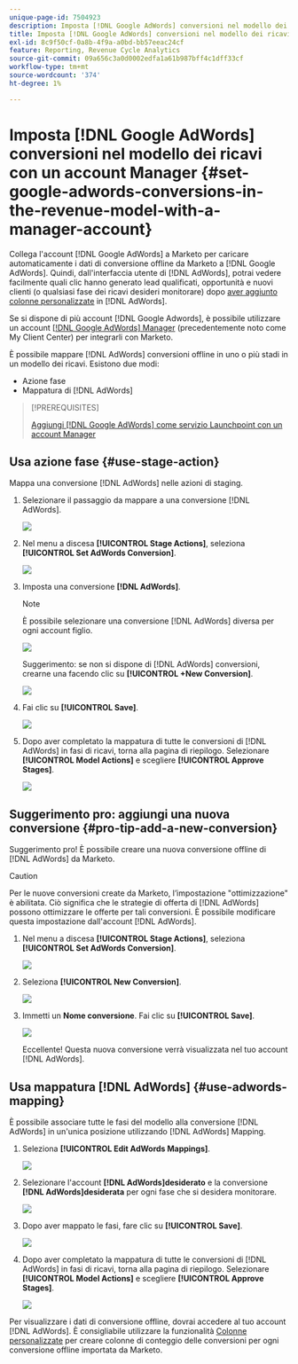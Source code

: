 ```yaml
---
unique-page-id: 7504923
description: Imposta [!DNL Google AdWords] conversioni nel modello dei ricavi con un account Manager - Documenti Marketo - Documentazione del prodotto
title: Imposta [!DNL Google AdWords] conversioni nel modello dei ricavi con un account Manager
exl-id: 8c9f50cf-0a8b-4f9a-a0bd-bb57eeac24cf
feature: Reporting, Revenue Cycle Analytics
source-git-commit: 09a656c3a0d0002edfa1a61b987bff4c1dff33cf
workflow-type: tm+mt
source-wordcount: '374'
ht-degree: 1%

---
```


# Imposta [!DNL Google AdWords] conversioni nel modello dei ricavi con un account Manager {#set-google-adwords-conversions-in-the-revenue-model-with-a-manager-account}

Collega l&#39;account [!DNL Google AdWords] a Marketo per caricare automaticamente i dati di conversione offline da Marketo a [!DNL Google AdWords]. Quindi, dall&#39;interfaccia utente di [!DNL AdWords], potrai vedere facilmente quali clic hanno generato lead qualificati, opportunità e nuovi clienti (o qualsiasi fase dei ricavi desideri monitorare) dopo [aver aggiunto colonne personalizzate](https://support.google.com/adwords/answer/3073556) in [!DNL AdWords].

Se si dispone di più account [!DNL Google Adwords], è possibile utilizzare un account [[!DNL Google AdWords] Manager](https://www.google.com/adwords/manager-accounts/) (precedentemente noto come My Client Center) per integrarli con Marketo.

È possibile mappare [!DNL AdWords] conversioni offline in uno o più stadi in un modello dei ricavi. Esistono due modi:

* Azione fase
* Mappatura di [!DNL AdWords]

>[!PREREQUISITES]
>
>[Aggiungi [!DNL Google AdWords] come servizio Launchpoint con un account Manager](/help/marketo/product-docs/administration/additional-integrations/add-google-adwords-as-a-launchpoint-service-with-a-manager-account.md)

## Usa azione fase {#use-stage-action}

Mappa una conversione [!DNL AdWords] nelle azioni di staging.

1. Selezionare il passaggio da mappare a una conversione [!DNL AdWords].

   ![](assets/image2015-2-26-16-3a40-3a2.png)

1. Nel menu a discesa **[!UICONTROL Stage Actions]**, seleziona **[!UICONTROL Set AdWords Conversion]**.

   ![](assets/image2015-2-26-16-3a52-3a24.png)

1. Imposta una conversione **[!DNL AdWords]**.

   >[!NOTE]
   >
   >È possibile selezionare una conversione [!DNL AdWords] diversa per ogni account figlio.

   ![](assets/image2015-3-27-17-3a16-3a37.png)

   Suggerimento: se non si dispone di [!DNL AdWords] conversioni, crearne una facendo clic su **[!UICONTROL +New Conversion]**.

   ![](assets/image2015-3-27-17-3a18-3a58.png)

1. Fai clic su **[!UICONTROL Save]**.

   ![](assets/image2015-3-27-17-3a21-3a15.png)

1. Dopo aver completato la mappatura di tutte le conversioni di [!DNL AdWords] in fasi di ricavi, torna alla pagina di riepilogo. Selezionare **[!UICONTROL Model Actions]** e scegliere **[!UICONTROL Approve Stages]**.

   ![](assets/image2015-2-27-12-3a20-3a20.png)

## Suggerimento pro: aggiungi una nuova conversione {#pro-tip-add-a-new-conversion}

Suggerimento pro! È possibile creare una nuova conversione offline di [!DNL AdWords] da Marketo.

>[!CAUTION]
>
>Per le nuove conversioni create da Marketo, l’impostazione &quot;ottimizzazione&quot; è abilitata. Ciò significa che le strategie di offerta di [!DNL AdWords] possono ottimizzare le offerte per tali conversioni. È possibile modificare questa impostazione dall&#39;account [!DNL AdWords].

1. Nel menu a discesa **[!UICONTROL Stage Actions]**, seleziona **[!UICONTROL Set AdWords Conversion]**.

   ![](assets/image2015-2-26-16-3a52-3a24.png)

1. Seleziona **[!UICONTROL New Conversion]**.

   ![](assets/image2015-3-27-17-3a23-3a13.png)

1. Immetti un **Nome conversione**. Fai clic su **[!UICONTROL Save]**.

   ![](assets/image2015-3-27-17-3a24-3a49.png)

   Eccellente! Questa nuova conversione verrà visualizzata nel tuo account [!DNL AdWords].

## Usa mappatura [!DNL AdWords] {#use-adwords-mapping}

È possibile associare tutte le fasi del modello alla conversione [!DNL AdWords] in un&#39;unica posizione utilizzando [!DNL AdWords] Mapping.

1. Seleziona **[!UICONTROL Edit AdWords Mappings]**.

   ![](assets/image2015-2-26-17-3a3-3a29.png)

1. Selezionare l&#39;account **[!DNL AdWords]desiderato** e la conversione **[!DNL AdWords]desiderata** per ogni fase che si desidera monitorare.

   ![](assets/image2015-3-27-17-3a30-3a15.png)

1. Dopo aver mappato le fasi, fare clic su **[!UICONTROL Save]**.

   ![](assets/image2015-3-27-17-3a30-3a48.png)

1. Dopo aver completato la mappatura di tutte le conversioni di [!DNL AdWords] in fasi di ricavi, torna alla pagina di riepilogo. Selezionare **[!UICONTROL Model Actions]** e scegliere **[!UICONTROL Approve Stages]**.

   ![](assets/image2015-2-27-12-3a20-3a20.png)

Per visualizzare i dati di conversione offline, dovrai accedere al tuo account [!DNL AdWords]. È consigliabile utilizzare la funzionalità [Colonne personalizzate](https://support.google.com/adwords/answer/3073556) per creare colonne di conteggio delle conversioni per ogni conversione offline importata da Marketo.
